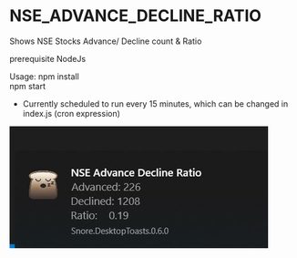 # NSE_ADVANCE_DECLINE_RATIO
Shows NSE Stocks Advance/ Decline count &amp; Ratio 

prerequisite
NodeJs

Usage:
npm install
<br>
npm start

- Currently scheduled to run every 15 minutes, which can be changed in index.js (cron expression)

<img src="/images/ss.JPG" alt="My cool logo"/>
